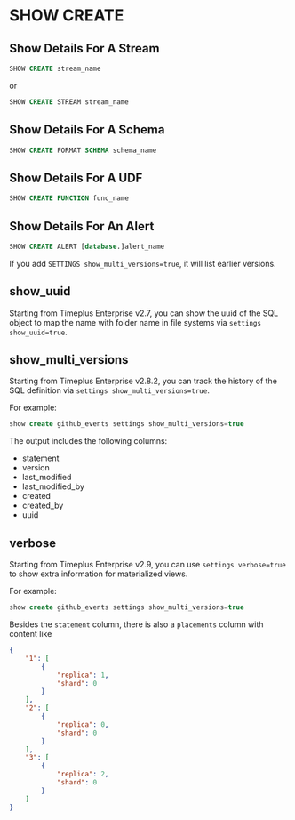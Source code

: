 # SHOW CREATE
## Show Details For A Stream

```sql
SHOW CREATE stream_name
```
or
```sql
SHOW CREATE STREAM stream_name
```
## Show Details For A Schema

```sql
SHOW CREATE FORMAT SCHEMA schema_name
```

## Show Details For A UDF

```sql
SHOW CREATE FUNCTION func_name
```

## Show Details For An Alert

```sql
SHOW CREATE ALERT [database.]alert_name
```

If you add `SETTINGS show_multi_versions=true`, it will list earlier versions.

## show_uuid
Starting from Timeplus Enterprise v2.7, you can show the uuid of the SQL object to map the name with folder name in file systems via `settings show_uuid=true`.

## show_multi_versions
Starting from Timeplus Enterprise v2.8.2, you can track the history of the SQL definition via `settings show_multi_versions=true`.

For example:
```sql
show create github_events settings show_multi_versions=true
```

The output includes the following columns:
* statement
* version
* last_modified
* last_modified_by
* created
* created_by
* uuid

## verbose
Starting from Timeplus Enterprise v2.9, you can use `settings verbose=true` to show extra information for materialized views.

For example:
```sql
show create github_events settings show_multi_versions=true
```
Besides the `statement` column, there is also a `placements` column with content like
```json
{
	"1": [
		{
			"replica": 1,
			"shard": 0
		}
	],
	"2": [
		{
			"replica": 0,
			"shard": 0
		}
	],
	"3": [
		{
			"replica": 2,
			"shard": 0
		}
	]
}
```